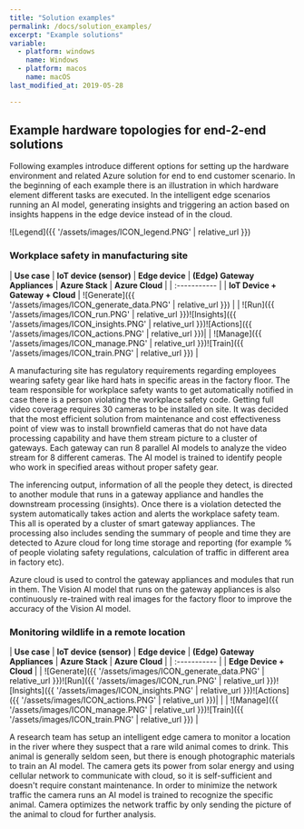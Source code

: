 ```yaml
---
title: "Solution examples"
permalink: /docs/solution_examples/
excerpt: "Example solutions"
variable:
  - platform: windows
    name: Windows
  - platform: macos
    name: macOS
last_modified_at: 2019-05-28

---
```


## Example hardware topologies for end-2-end solutions

Following examples introduce different options for setting up the hardware environment and related Azure solution for end to end customer scenario. In the beginning of each example there is an illustration in which hardware element different tasks are executed. In the intelligent edge scenarios running an AI model, generating insights and triggering an action based on insights happens in the edge device instead of in the cloud.

![Legend]({{ '/assets/images/ICON_legend.PNG' | relative_url }})

### Workplace safety in manufacturing site

| **Use case** | **IoT device (sensor)** | **Edge device** | **(Edge) Gateway Appliances** | **Azure Stack** | **Azure Cloud** |
| :----------- |
| **IoT Device + Gateway + Cloud** | ![Generate]({{ '/assets/images/ICON_generate_data.PNG' | relative_url }}) | | ![Run]({{ '/assets/images/ICON_run.PNG' | relative_url }})![Insights]({{ '/assets/images/ICON_insights.PNG' | relative_url }})![Actions]({{ '/assets/images/ICON_actions.PNG' | relative_url }})| | ![Manage]({{ '/assets/images/ICON_manage.PNG' | relative_url }})![Train]({{ '/assets/images/ICON_train.PNG' | relative_url }}) |

A manufacturing site has regulatory requirements regarding employees wearing safety gear like hard hats in specific areas in the factory floor. The team responsible for workplace safety wants to get automatically notified in case there is a person violating the workplace safety code. Getting full video coverage requires 30 cameras to be installed on site. It was decided that the most efficient solution from maintenance and cost effectiveness point of view was to install brownfield cameras that do not have data processing capability and have them stream picture to a cluster of gateways. Each gateway can run 8 parallel AI models to analyze the video stream for 8 different cameras. The AI model is trained to identify people who work in specified areas without proper safety gear. 

The inferencing output, information of all the people they detect, is directed to another module that runs in a gateway appliance and handles the downstream processing (insights). Once there is a violation detected the system automatically takes action and alerts the workplace safety team. This all is operated by a cluster of smart gateway appliances. The processing also includes sending the summary of people and time they are detected to Azure cloud for long time storage and reporting (for example % of people violating safety regulations, calculation of traffic in different area in factory etc). 

Azure cloud is used to control the gateway appliances and modules that run in them. The Vision AI model that runs on the gateway appliances is also continuously re-trained with real images for the factory floor to improve the accuracy of the Vision AI model.

### Monitoring wildlife in a remote location

| **Use case** | **IoT device (sensor)** | **Edge device** | **(Edge) Gateway Appliances** | **Azure Stack** | **Azure Cloud** |
| :----------- |
| **Edge Device + Cloud** | | ![Generate]({{ '/assets/images/ICON_generate_data.PNG' | relative_url }})![Run]({{ '/assets/images/ICON_run.PNG' | relative_url }})![Insights]({{ '/assets/images/ICON_insights.PNG' | relative_url }})![Actions]({{ '/assets/images/ICON_actions.PNG' | relative_url }})| | | ![Manage]({{ '/assets/images/ICON_manage.PNG' | relative_url }})![Train]({{ '/assets/images/ICON_train.PNG' | relative_url }}) |

A research team has setup an intelligent edge camera to monitor a location in the river where they suspect that a rare wild animal comes to drink. This animal is generally seldom seen, but there is enough photographic materials to train an AI model. The camera gets its power from solar energy and using cellular network to communicate with cloud, so it is self-sufficient and doesn't require constant maintenance. In order to minimize the network traffic the camera runs an AI model is trained to recognize the specific animal. Camera optimizes the network traffic by only sending the picture of the animal to cloud for further analysis.